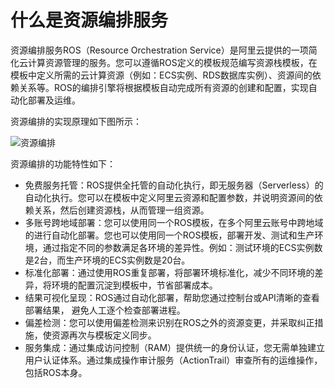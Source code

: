 # 什么是资源编排服务

资源编排服务ROS（Resource Orchestration Service）是阿里云提供的一项简化云计算资源管理的服务。您可以遵循ROS定义的模板规范编写资源栈模板，在模板中定义所需的云计算资源（例如：ECS实例、RDS数据库实例）、资源间的依赖关系等。ROS的编排引擎将根据模板自动完成所有资源的创建和配置，实现自动化部署及运维。



资源编排的实现原理如下图所示：

![资源编排](https://static-aliyun-doc.oss-accelerate.aliyuncs.com/assets/img/zh-CN/6393459951/p76489.png)

资源编排的功能特性如下：

-   免费服务托管：ROS提供全托管的自动化执行，即无服务器（Serverless）的自动化执行。您可以在模板中定义阿里云资源和配置参数，并说明资源间的依赖关系，然后创建资源栈，从而管理一组资源。
-   多账号跨地域部署：您可以使用同一个ROS模板，在多个阿里云账号中跨地域的进行自动化部署。您也可以使用同一个ROS模板，部署开发、测试和生产环境，通过指定不同的参数满足各环境的差异性。例如：测试环境的ECS实例数是2台，而生产环境的ECS实例数是20台。
-   标准化部署：通过使用ROS重复部署，将部署环境标准化，减少不同环境的差异，将环境的配置沉淀到模板中，节省部署成本。
-   结果可视化呈现：ROS通过自动化部署，帮助您通过控制台或API清晰的查看部署结果， 避免人工逐个检查部署进程。
-   偏差检测：您可以使用偏差检测来识别在ROS之外的资源变更，并采取纠正措施，使资源再次与模板定义同步。
-   服务集成：通过集成访问控制（RAM）提供统一的身份认证，您无需单独建立用户认证体系。通过集成操作审计服务（ActionTrail）审查所有的运维操作，包括ROS本身。

